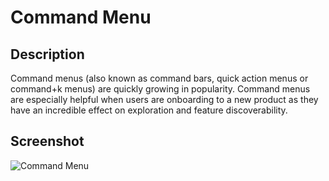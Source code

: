 # Command Menu

## Description

Command menus (also known as command bars, quick action menus or command+k menus) are quickly growing in popularity. Command menus are especially helpful when users are onboarding to a new product as they have an incredible effect on exploration and feature discoverability.

## Screenshot

![Command Menu](https://github.com/user-attachments/assets/ee330a0c-5f56-4ca7-a056-6ccc72a650b7)